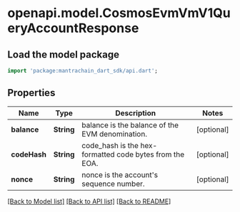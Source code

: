 # openapi.model.CosmosEvmVmV1QueryAccountResponse

## Load the model package
```dart
import 'package:mantrachain_dart_sdk/api.dart';
```

## Properties
Name | Type | Description | Notes
------------ | ------------- | ------------- | -------------
**balance** | **String** | balance is the balance of the EVM denomination. | [optional] 
**codeHash** | **String** | code_hash is the hex-formatted code bytes from the EOA. | [optional] 
**nonce** | **String** | nonce is the account's sequence number. | [optional] 

[[Back to Model list]](../README.md#documentation-for-models) [[Back to API list]](../README.md#documentation-for-api-endpoints) [[Back to README]](../README.md)


